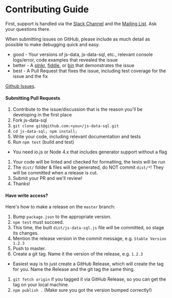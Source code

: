 # Contributing Guide

First, support is handled via the [Slack Channel](http://slack.js-data.io) and
the [Mailing List](https://groups.io/org/groupsio/jsdata). Ask your questions
there.

When submitting issues on GitHub, please include as much detail as possible to
make debugging quick and easy.

- good - Your versions of js-data, js-data-sql, etc., relevant console
logs/error, code examples that revealed the issue
- better - A [plnkr](http://plnkr.co/), [fiddle](http://jsfiddle.net/), or
[bin](http://jsbin.com/?html,output) that demonstrates the issue
- best - A Pull Request that fixes the issue, including test coverage for the
issue and the fix

[Github Issues](https://github.com/js-data/js-data-sql/issues).

#### Submitting Pull Requests

1. Contribute to the issue/discussion that is the reason you'll be developing in
the first place
1. Fork js-data-sql
1. `git clone git@github.com:<you>/js-data-sql.git`
1. `cd js-data-sql; npm install;`
1. Write your code, including relevant documentation and tests
1. Run `npm test` (build and test)
  - You need io.js or Node 4.x that includes generator support without a flag
1. Your code will be linted and checked for formatting, the tests will be run
1. The `dist/` folder & files will be generated, do NOT commit `dist/*`! They
will be committed when a release is cut.
1. Submit your PR and we'll review!
1. Thanks!

#### Have write access?

Here's how to make a release on the `master` branch:

1. Bump `package.json` to the appropriate version.
1. `npm test` must succeed.
1. This time, the built `dist/js-data-sql.js` file _will_ be committed, so stage
its changes.
1. Mention the release version in the commit message, e.g. `Stable Version 1.2.3`
1. Push to master.
1. Create a git tag. Name it the version of the release, e.g. `1.2.3`
  - Easiest way is to just create a GitHub Release, which will create the tag
for you. Name the Release and the git tag the same thing.
1. `git fetch origin` if you tagged it via GitHub Release, so you can get the
tag on your local machine.
1. `npm publish .` (Make sure you got the version bumped correctly!)